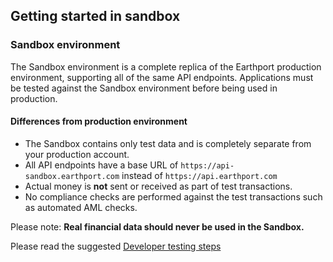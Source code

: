 ## Getting started in sandbox

### Sandbox environment
The Sandbox environment is a complete replica of the Earthport production environment, supporting all of the same API endpoints. 
Applications must be tested against the Sandbox environment before being used in production.

#### Differences from production environment

* The Sandbox contains only test data and is completely separate from your production account.
* All API endpoints have a base URL of `https://api-sandbox.earthport.com` instead of `https://api.earthport.com`
* Actual money is **not** sent or received as part of test transactions.
* No compliance checks are performed against the test transactions such as automated AML checks.

Please note: **Real financial data should never be used in the Sandbox.**

Please read the suggested [Developer testing steps](1_0_0#/http/guides/introduction/Developer%20testing%20steps)